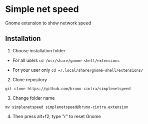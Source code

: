 # Simple net speed
Gnome extension to show network speed

## Installation

1. Choose installation folder

* For all users
`cd /usr/share/gnome-shell/extensions`

* For your user only
`cd ~/.local/share/gnome-shell/extensions/`

2. Clone repository

`git clone https://github.com/bruno-cintra/simplenetspeed`

3. Change folder name

`mv simplenetspeed simplenetspeed@bruno-cintra.extension`

4. Then press alt+f2, type "r" to reset Gnome
